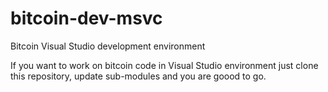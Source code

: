 bitcoin-dev-msvc
================

Bitcoin Visual Studio development environment

If you want to work on bitcoin code in Visual Studio environment just clone this repository, update sub-modules 
and you are goood to go.
